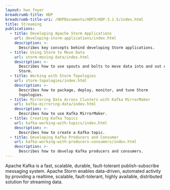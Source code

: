 ```yaml
---
layout: hwx_foyer
breadcrumb-title: HDP
breadcrumb-title-uri: /HDPDocuments/HDP3/HDP-3.1.5/index.html
title: Streaming
publications:
  - title: Developing Apache Storm Applications
    url: developing-storm-applications/index.html
    description: >-
      Describes key concepts behind developing Storm applications.
  - title: Using Storm to Move Data
    url: storm-moving-data/index.html
    description: >-
      Describes how to use spouts and bolts to move data into and out of
      Storm.
  - title: Working with Storm Topologies
    url: storm-topologies/index.html
    description: >-
      Describes how to package, deploy, monitor, and tune Storm
      topologies.
  - title: Mirroring Data Across Clusters with Kafka MirrorMaker
    url: kafka-mirroring-data/index.html
    description: >-
      Describes how to use Kafka MirrorMaker.
  - title: Creating Kafka Topics
    url: kafka-working-with-topics/index.html
    description: >-
      Describes how to create a Kafka topic.
  - title: Developing Kafka Producers and Consumer
    url: kafka-working-with-producers-consumers/index.html
    description: >-
      Describes how to develop Kafka producers and consumers.
---
```


Apache Kafka is a fast, scalable, durable, fault-tolerant
publish-subscribe messaging system. Apache Storm enables data-driven,
automated activity by providing a realtime, scalable, fault-tolerant,
highly available, distributed solution for streaming data.
